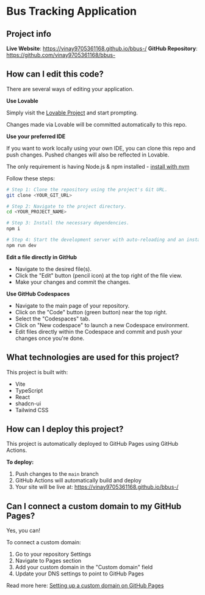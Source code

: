 # Bus Tracking Application

## Project info

**Live Website**: https://vinay9705361168.github.io/bbus-/
**GitHub Repository**: https://github.com/vinay9705361168/bbus-

## How can I edit this code?

There are several ways of editing your application.

**Use Lovable**

Simply visit the [Lovable Project](https://lovable.dev/projects/348b89ad-99b0-4b4f-b932-6c9f0321b51f) and start prompting.

Changes made via Lovable will be committed automatically to this repo.

**Use your preferred IDE**

If you want to work locally using your own IDE, you can clone this repo and push changes. Pushed changes will also be reflected in Lovable.

The only requirement is having Node.js & npm installed - [install with nvm](https://github.com/nvm-sh/nvm#installing-and-updating)

Follow these steps:

```sh
# Step 1: Clone the repository using the project's Git URL.
git clone <YOUR_GIT_URL>

# Step 2: Navigate to the project directory.
cd <YOUR_PROJECT_NAME>

# Step 3: Install the necessary dependencies.
npm i

# Step 4: Start the development server with auto-reloading and an instant preview.
npm run dev
```

**Edit a file directly in GitHub**

- Navigate to the desired file(s).
- Click the "Edit" button (pencil icon) at the top right of the file view.
- Make your changes and commit the changes.

**Use GitHub Codespaces**

- Navigate to the main page of your repository.
- Click on the "Code" button (green button) near the top right.
- Select the "Codespaces" tab.
- Click on "New codespace" to launch a new Codespace environment.
- Edit files directly within the Codespace and commit and push your changes once you're done.

## What technologies are used for this project?

This project is built with:

- Vite
- TypeScript
- React
- shadcn-ui
- Tailwind CSS

## How can I deploy this project?

This project is automatically deployed to GitHub Pages using GitHub Actions.

**To deploy:**
1. Push changes to the `main` branch
2. GitHub Actions will automatically build and deploy
3. Your site will be live at: https://vinay9705361168.github.io/bbus-/

## Can I connect a custom domain to my GitHub Pages?

Yes, you can!

To connect a custom domain:
1. Go to your repository Settings
2. Navigate to Pages section
3. Add your custom domain in the "Custom domain" field
4. Update your DNS settings to point to GitHub Pages

Read more here: [Setting up a custom domain on GitHub Pages](https://docs.github.com/en/pages/configuring-a-custom-domain-for-your-github-pages-site)
